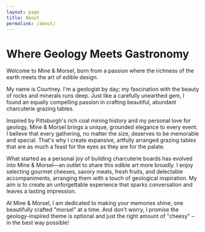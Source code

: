 ```yaml
---
layout: page
title: About
permalink: /about/
---
```


# Where Geology Meets Gastronomy
Welcome to Mine & Morsel, born from a passion where the richness of the earth meets the art of edible design. 

My name is Courtney. I'm a geologist by day; my fascination with the beauty of rocks and minerals runs deep. Just like a carefully unearthed gem, I found an equally compelling passion in crafting beautiful, abundant charcuterie grazing tables.

Inspired by Pittsburgh's rich coal mining history and my personal love for geology, Mine & Morsel brings a unique, grounded elegance to every event. I believe that every gathering, no matter the size, deserves to be memorable and special. That's why I create expansive, artfully arranged grazing tables that are as much a feast for the eyes as they are for the palate.

What started as a personal joy of building charcuterie boards has evolved into Mine & Morsel—an outlet to share this edible art more broadly. I enjoy selecting gourmet cheeses, savory meats, fresh fruits, and delectable accompaniments, arranging them with a touch of geological inspiration. My aim is to create an unforgettable experience that sparks conversation and leaves a lasting impression.

At Mine & Morsel, I am dedicated to making your memories shine, one beautifully crafted "morsel" at a time. And don't worry, I promise the geology-inspired theme is optional and just the right amount of "cheesy" – in the best way possible!

